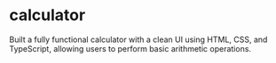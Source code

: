 # calculator
Built a fully functional calculator with a clean UI using HTML, CSS, and TypeScript, allowing users to perform basic arithmetic operations.

